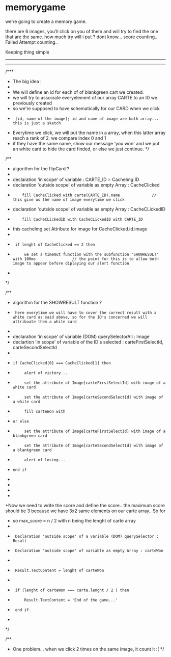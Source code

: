 # memorygame

we're going to create a memory game.

there are 6 images, you'll click on you of them and will try to find the one that are the same.
    how much try will i put ? dont know...
    score counting..
    Failed Attempt counting..

Keeping thing simple


------------------------------------------------------------------
------------------------------------------------------------------
  
/***
 * The big idea :
 * 
 * We will define an id for each of of blankgreen cart we created.
 * we will try to associate everyelement of our array CARTE to an ID we previously created
 * so we're supposed to have schematically for our CARD when we click
 *      [id, name of the image]; id and name of image are both array... this is just a sketch
 * Everytime we click, we will put the name in a array, when this latter array reach a rank of 2, we compare index 0 and 1
 *  if they have the same name, show our message 'you won' and we put an white card to hide the card finded, or else we just continue.
 */




/**
 *  algorithm for the flipCard ?
 * 
 *  declaration 'in scope' of variable :  CARTE_ID = CacheImg.ID
 *  declaration 'outside scope' of variable as empty Array : CacheClicked
 *         fill CacheClicked with carte(CARTE_ID).name              // this give us the name of image everytime we click
 *  declaration 'outside scope' of variable as empty Array : CacheCLickedID
 *         fill CacheCLickedID with CacheCLickedID with CARTE_ID
 *  this cacheImg set Attribute for image for CacheClicked.id.image
 * 
 *      if lenght of CacheClicked == 2 then
 *          we set a timeOut function with the subfunction "SHOWRESULT" with 100ms                // the point for this is to allow both image to appear before diplaying our alert function              
 *      
 */


/**
 *  algorithm for the SHOWRESULT function ?
 *      here everytime we will have to cover the correct result with a white card as said above, so for the ID's concerned we will attribuate them a white card
 *      
 *  declaration 'in scope' of variable (DOM) querySelectorAll  : Image
 *  declartion 'in scope' of variable of the ID's selected : carteFirstSelectId, carteSecondSelectId  
 *      
 *     if CacheClicked[0] === CacheClicked[1] then
 *          alert of victory...
 *          set the attribute of Image[carteFirstSelectId] with image of a white card
 *          set the attribute of Image[carteSecondSelectId] with image of a white card
 *          fill carteWon with 
 *     or else
 *          set the attribute of Image[carteFirstSelectId] with image of a blankgreen card
 *          set the attribute of Image[carteSecondSelectId] with image of a blankgreen card
 *          alert of losing...
 *     end if
 *          
 * 
 * 
 * 
 *Now we need to write the score and define the score.. the maximum score should be 3 because we have 3x2 same elements on our carte array.. So for
 * so max_score = n / 2   with n being the lenght of carte array
 * 
 *      Declaration 'outside scope' of a variable (DOM) querySelector : Result
 *      Declaration 'outside scope' of variable as empty Array : carteWon
 * 
 *      Result.TextContent = lenght of carteWon
 *      
 *      if (lenght of carteWon === carte.lenght / 2 ) then
 *          Result.TextContent = 'End of the game...'
 *      end if.             
 * 
 */


 /**
  * One problem... when we click 2 times on the same image, it count it :( 
  */